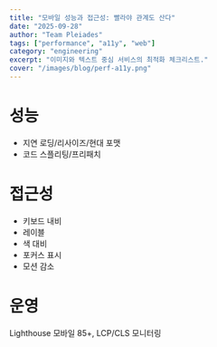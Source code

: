 ```yaml
---
title: "모바일 성능과 접근성: 빨라야 관계도 산다"
date: "2025-09-28"
author: "Team Pleiades"
tags: ["performance", "a11y", "web"]
category: "engineering"
excerpt: "이미지와 텍스트 중심 서비스의 최적화 체크리스트."
cover: "/images/blog/perf-a11y.png"
---
```

# 성능
- 지연 로딩/리사이즈/현대 포맷
- 코드 스플리팅/프리패치

# 접근성
- 키보드 내비
- 레이블
- 색 대비
- 포커스 표시
- 모션 감소

# 운영
Lighthouse 모바일 85+, LCP/CLS 모니터링

